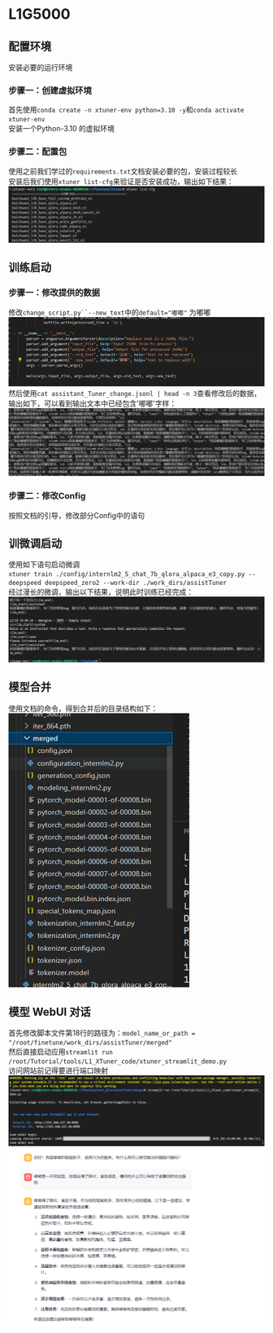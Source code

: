 # L1G5000 #
## 配置环境 ##     
安装必要的运行环境         
### 步骤一：创建虚拟环境 ###
首先使用`conda create -n xtuner-env python=3.10 -y`和`conda activate xtuner-env`            
安装一个Python-3.10 的虚拟环境       
### 步骤二：配置包 ###
使用之前我们学过的`requirements.txt`文档安装必要的包，安装过程较长                
安装后我们使用`xtuner list-cfg`来验证是否安装成功，输出如下结果：          
![image](https://github.com/gaoyukang33/L1G5000/blob/main/IMG/8d8c083738e67eeef8ab749053eef92.png)            
## 训练启动 ##   
### 步骤一：修改提供的数据 ###         
修改`change_script.py``--new_text`中的`default="嘟嘟"` 为嘟嘟      
![image](https://github.com/gaoyukang33/L1G5000/blob/main/IMG/3e78820fbf4764639e9905f9b40b0b5.png)                
然后使用`cat assistant_Tuner_change.jsonl | head -n 3`查看修改后的数据，输出如下，可以看到输出文本中已经包含'嘟嘟'字样：     
![image](https://github.com/gaoyukang33/L1G5000/blob/main/IMG/492e6efefa34e18d780646ec7ad2d81.png)      
### 步骤二：修改Config ###       
按照文档的引导，修改部分Config中的语句           
## 训微调启动 ##      
使用如下语句启动微调         
`xtuner train ./config/internlm2_5_chat_7b_qlora_alpaca_e3_copy.py --deepspeed deepspeed_zero2 --work-dir ./work_dirs/assistTuner`     
经过漫长的微调，输出以下结果，说明此时训练已经完成：          
![image](https://github.com/gaoyukang33/L1G5000/blob/main/IMG/723abf61a082e66cfd40d9a0ace3c2d.png)         
## 模型合并 ##      
使用文档的命令，得到合并后的目录结构如下：      
![image](https://github.com/gaoyukang33/L1G5000/blob/main/IMG/eedd8e55433c841ca5e813492ce3d0e.png)      
## 模型 WebUI 对话 ##      
首先修改脚本文件第18行的路径为：`model_name_or_path = "/root/finetune/work_dirs/assistTuner/merged"`      
然后直接启动应用`streamlit run /root/Tutorial/tools/L1_XTuner_code/xtuner_streamlit_demo.py`          
访问网站前记得要进行端口映射      
![image](https://github.com/gaoyukang33/L1G5000/blob/main/IMG/a283598984775b54d8b7f1718ae161b.png)        
![image](https://github.com/gaoyukang33/L1G5000/blob/main/IMG/51cb24feafb55a2e582e730cb6a2a42.png)      

